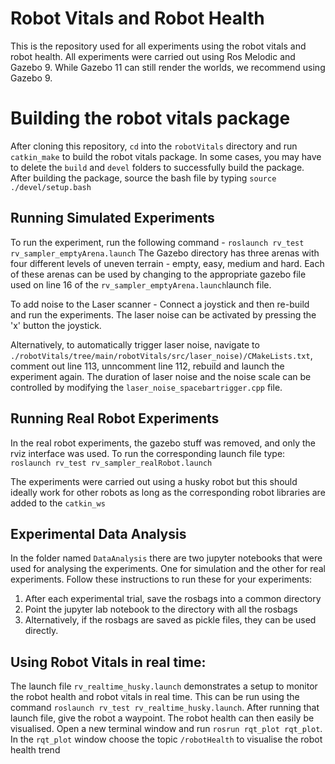 # Robot Vitals and Robot Health

This is the repository used for all experiments using the robot vitals and robot health. All experiments were carried out using Ros Melodic and Gazebo 9. While Gazebo 11 can still render the worlds, we recommend using Gazebo 9.

# Building the robot vitals package

After cloning this repository, `cd` into the `robotVitals` directory and run `catkin_make` to build the robot vitals package. In some cases, you may have to delete the `build` and `devel` folders to successfully build the package.  After building the package, source the bash file by typing `source ./devel/setup.bash`

## Running Simulated Experiments

To run the experiment, run the following command - 
`roslaunch rv_test rv_sampler_emptyArena.launch`
The Gazebo directory has three arenas with four different levels of uneven terrain - empty, easy, medium and hard.  Each of these arenas can be used by changing to the appropriate gazebo file used on line 16 of the `rv_sampler_emptyArena.launch`launch file. 

To add noise to the Laser scanner -  Connect a joystick and then re-build and run the experiments. The laser noise can be activated by pressing the 'x' button the joystick.

Alternatively, to automatically trigger laser noise, navigate to `./robotVitals/tree/main/robotVitals/src/laser_noise)/CMakeLists.txt`, comment out line 113, unncomment line 112, rebuild and launch the experiment again. The duration of laser noise and the noise scale can be controlled by modifying the `laser_noise_spacebartrigger.cpp` file.
## Running Real Robot Experiments
In the real robot experiments, the gazebo stuff was removed, and only the rviz interface was used.  To run the corresponding launch file type:
`roslaunch rv_test rv_sampler_realRobot.launch`

The experiments were carried out using a husky robot but this should ideally work for other robots as long as the corresponding robot libraries are added to the `catkin_ws`

## Experimental Data Analysis

In the folder named `DataAnalysis` there are two jupyter notebooks that were used for analysing the experiments. One for simulation and the other for real experiments. Follow these instructions to run these for your experiments:

 1. After each experimental trial, save the rosbags into a common directory
 2. Point the jupyter lab notebook to the directory with all the rosbags
 3. Alternatively, if the rosbags are saved as pickle files, they can be used directly.

## Using Robot Vitals in real time:

The launch file `rv_realtime_husky.launch` demonstrates a setup to monitor the robot health and robot vitals in real time. This can be run using the command `roslaunch rv_test rv_realtime_husky.launch`. After running that launch file, give the robot a waypoint. The robot health can then easily be visualised. Open a new terminal window and run `rosrun rqt_plot rqt_plot`. In the `rqt_plot` window choose the topic `/robotHealth` to visualise the robot health trend
